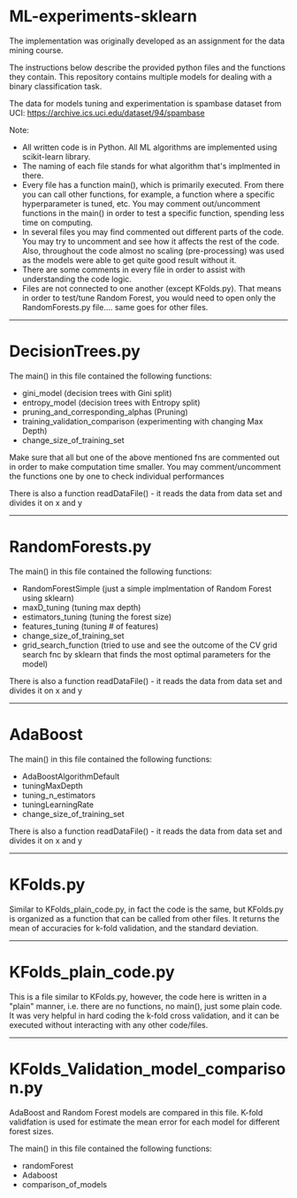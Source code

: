 # ML-experiments-sklearn

The implementation was originally developed as an assignment for the data mining course.

The instructions below describe the provided python files and the functions they contain. This repository contains multiple models for dealing with a binary classification task.

The data for models tuning and experimentation is spambase dataset from UCI: https://archive.ics.uci.edu/dataset/94/spambase

Note:
- All written code is in Python. All ML algorithms are implemented using scikit-learn library.
- The naming of each file stands for what algorithm that's implmented in there.
- Every file has a function main(), which is primarily executed. From there you can call other functions, for example, a function where a specific hyperparameter is tuned, etc. You may comment out/uncomment functions in the main() in order to test a specific function, spending less time on computing.
- In several files you may find commented out different parts of the code. You may try to uncomment and see how it affects the rest of the code. Also, throughout the code almost no scaling (pre-processing) was used as the models were able to get quite good result without it.
- There are some comments in every file in order to assist with understanding the code logic.
- Files are not connected to one another (except KFolds.py). That means in order to test/tune Random Forest, you would need to open only the RandomForests.py file.... same goes for other files.

--------------------------------------------

# DecisionTrees.py

The main() in this file contained the following functions:
- gini_model (decision trees with Gini split)
- entropy_model (decision trees with Entropy split)
- pruning_and_corresponding_alphas (Pruning)
- training_validation_comparison (experimenting with changing Max Depth)
- change_size_of_training_set

Make sure that all but one of the above mentioned fns are commented out in order to make computation time smaller. You may comment/uncomment the functions one by one to check individual performances

There is also a function readDataFile() - it reads the data from data set and divides it on x and y

--------------------------------------------

# RandomForests.py

The main() in this file contained the following functions:
- RandomForestSimple (just a simple implmentation of Random Forest using sklearn)
- maxD_tuning (tuning max depth)
- estimators_tuning (tuning the forest size)
- features_tuning (tuning # of features)
- change_size_of_training_set
- grid_search_function (tried to use and see the outcome of the CV grid search fnc by sklearn that finds the most optimal parameters for the model)

There is also a function readDataFile() - it reads the data from data set and divides it on x and y

--------------------------------------------
# AdaBoost

The main() in this file contained the following functions:
- AdaBoostAlgorithmDefault
- tuningMaxDepth
- tuning_n_estimators
- tuningLearningRate
- change_size_of_training_set

There is also a function readDataFile() - it reads the data from data set and divides it on x and y

--------------------------------------------

# KFolds.py

Similar to KFolds_plain_code.py, in fact the code is the same, but KFolds.py is organized as a function that can be called from other files. It returns the mean of accuracies for k-fold validation, and the standard deviation.

--------------------------------------------

# KFolds_plain_code.py

This is a file similar to KFolds.py, however, the code here is written in a "plain" manner, i.e. there are no functions, no main(), just some plain code. It was very helpful in hard coding the k-fold cross validation, and it can be executed without interacting with any other code/files.

--------------------------------------------

# KFolds_Validation_model_comparison.py

AdaBoost and Random Forest models are compared in this file. K-fold validfation is used for estimate the mean error for each model for different forest sizes.

The main() in this file contained the following functions:
- randomForest
- Adaboost
- comparison_of_models

  
